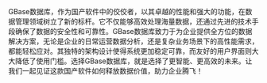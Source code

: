 GBase数据库，作为国产软件中的佼佼者，以其卓越的性能和强大的功能，在数据管理领域树立了新的标杆。它不仅能够高效处理海量数据，还通过先进的技术手段确保了数据的安全性和可靠性。GBase数据库致力于为企业提供全方位的数据解决方案，无论是企业的日常运营数据分析，还是复杂业务场景下的高性能需求，都能轻松应对。其独特的架构设计使得系统更加稳定可靠，而友好的用户界面则大大降低了使用门槛。选择GBase数据库，就是选择了更智能、更高效的未来。让我们一起见证这款国产软件如何释放数据价值，助力企业腾飞！
